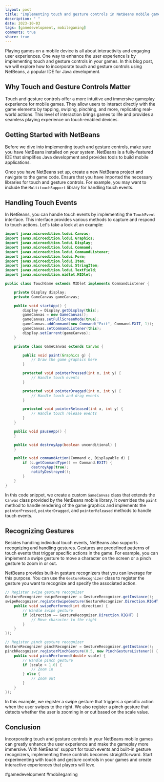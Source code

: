 ```yaml
---
layout: post
title: "Implementing touch and gesture controls in NetBeans mobile games"
description: " "
date: 2023-10-03
tags: [gamedevelopment, mobilegaming]
comments: true
share: true
---
```


Playing games on a mobile device is all about interactivity and engaging user experiences. One way to enhance the user experience is by implementing touch and gesture controls in your games. In this blog post, we will explore how to incorporate touch and gesture controls using NetBeans, a popular IDE for Java development.

## Why Touch and Gesture Controls Matter

Touch and gesture controls offer a more intuitive and immersive gameplay experience for mobile games. They allow users to interact directly with the game elements by tapping, swiping, pinching, and more, replicating real-world actions. This level of interaction brings games to life and provides a seamless playing experience on touch-enabled devices.

## Getting Started with NetBeans

Before we dive into implementing touch and gesture controls, make sure you have NetBeans installed on your system. NetBeans is a fully-featured IDE that simplifies Java development and provides tools to build mobile applications.

Once you have NetBeans set up, create a new NetBeans project and navigate to the game code. Ensure that you have imported the necessary libraries for touch and gesture controls. For example, you may want to include the `MultitouchSupport` library for handling touch events.

## Handling Touch Events

In NetBeans, you can handle touch events by implementing the `TouchEvent` interface. This interface provides various methods to capture and respond to touch actions. Let's take a look at an example:

```java
import javax.microedition.lcdui.Canvas;
import javax.microedition.lcdui.Graphics;
import javax.microedition.lcdui.Display;
import javax.microedition.lcdui.Command;
import javax.microedition.lcdui.CommandListener;
import javax.microedition.lcdui.Form;
import javax.microedition.lcdui.Item;
import javax.microedition.lcdui.StringItem;
import javax.microedition.lcdui.TextField;
import javax.microedition.midlet.MIDlet;

public class TouchGame extends MIDlet implements CommandListener {

    private Display display;
    private GameCanvas gameCanvas;

    public void startApp() {
        display = Display.getDisplay(this);
        gameCanvas = new GameCanvas();
        gameCanvas.setFullScreenMode(true);
        gameCanvas.addCommand(new Command("Exit", Command.EXIT, 1));
        gameCanvas.setCommandListener(this);
        display.setCurrent(gameCanvas);
    }

    private class GameCanvas extends Canvas {

        public void paint(Graphics g) {
            // Draw the game graphics here
        }

        protected void pointerPressed(int x, int y) {
            // Handle touch events
        }

        protected void pointerDragged(int x, int y) {
            // Handle touch and drag events
        }

        protected void pointerReleased(int x, int y) {
            // Handle touch release events
        }
    }

    public void pauseApp() {
    }

    public void destroyApp(boolean unconditional) {
    }

    public void commandAction(Command c, Displayable d) {
        if (c.getCommandType() == Command.EXIT) {
            destroyApp(true);
            notifyDestroyed();
        }
    }
}

```

In this code snippet, we create a custom `GameCanvas` class that extends the `Canvas` class provided by the NetBeans mobile library. It overrides the `paint` method to handle rendering of the game graphics and implements the `pointerPressed`, `pointerDragged`, and `pointerReleased` methods to handle touch events.

## Recognizing Gestures

Besides handling individual touch events, NetBeans also supports recognizing and handling gestures. Gestures are predefined patterns of touch events that trigger specific actions in the game. For example, you can implement a swipe gesture to move a character on the screen or a pinch gesture to zoom in or out.

NetBeans provides built-in gesture recognizers that you can leverage for this purpose. You can use the `GestureRecognizer` class to register the gesture you want to recognize and specify the associated action.

```java
// Register swipe gesture recognizer
GestureRecognizer swipeRecognizer = GestureRecognizer.getInstance();
swipeRecognizer.registerSwipeGesture(GestureRecognizer.Direction.RIGHT, 100, new SwipeGestureListener() {
    public void swipePerformed(int direction) {
        // Handle swipe gesture
        if (direction == GestureRecognizer.Direction.RIGHT) {
            // Move character to the right
        }
    }
});

// Register pinch gesture recognizer
GestureRecognizer pinchRecognizer = GestureRecognizer.getInstance();
pinchRecognizer.registerPinchGesture(0.5, new PinchGestureListener() {
    public void pinchPerformed(double scale) {
        // Handle pinch gesture
        if (scale > 1.0) {
            // Zoom in
        } else {
            // Zoom out
        }
    }
});
```

In this example, we register a swipe gesture that triggers a specific action when the user swipes to the right. We also register a pinch gesture that detects whether the user is zooming in or out based on the scale value.

## Conclusion

Incorporating touch and gesture controls in your NetBeans mobile games can greatly enhance the user experience and make the gameplay more immersive. With NetBeans' support for touch events and built-in gesture recognizers, implementing these controls becomes straightforward. Start experimenting with touch and gesture controls in your games and create interactive experiences that players will love.

#gamedevelopment #mobilegaming